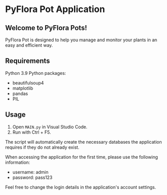 # PyFlora Pot Application


## Welcome to PyFlora Pots!

PyFlora Pot is designed to help you manage and monitor your plants in an easy and efficient way.

## Requirements
Python 3.9
Python packages:
* beautifulsoup4
* matplotlib
* pandas
* PIL

## Usage
1. Open `MAIN.py` in Visual Studio Code.
2. Run with Ctrl + F5.

The script will automatically create the necessary databases the application requires if they do not already exist.

When accessing the application for the first time, please use the following information:
* username: admin
* password: pass123

Feel free to change the login details in the application's account settings.

